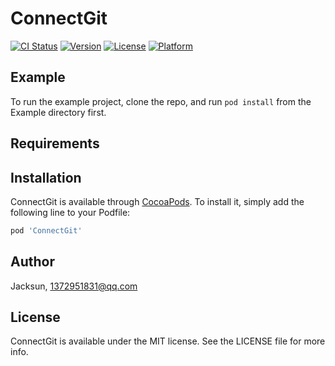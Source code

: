 # ConnectGit

[![CI Status](https://img.shields.io/travis/Jacksun/ConnectGit.svg?style=flat)](https://travis-ci.org/Jacksun/ConnectGit)
[![Version](https://img.shields.io/cocoapods/v/ConnectGit.svg?style=flat)](https://cocoapods.org/pods/ConnectGit)
[![License](https://img.shields.io/cocoapods/l/ConnectGit.svg?style=flat)](https://cocoapods.org/pods/ConnectGit)
[![Platform](https://img.shields.io/cocoapods/p/ConnectGit.svg?style=flat)](https://cocoapods.org/pods/ConnectGit)

## Example

To run the example project, clone the repo, and run `pod install` from the Example directory first.

## Requirements

## Installation

ConnectGit is available through [CocoaPods](https://cocoapods.org). To install
it, simply add the following line to your Podfile:

```ruby
pod 'ConnectGit'
```

## Author

Jacksun, 1372951831@qq.com

## License

ConnectGit is available under the MIT license. See the LICENSE file for more info.
